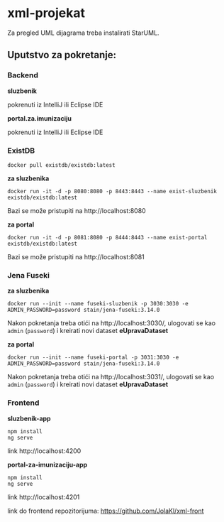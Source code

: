 # xml-projekat

Za pregled UML dijagrama treba instalirati StarUML.

## Uputstvo za pokretanje:
### Backend
**sluzbenik**

pokrenuti iz IntelliJ ili Eclipse IDE

**portal.za.imunizaciju**

pokrenuti iz IntelliJ ili Eclipse IDE

### ExistDB

    docker pull existdb/existdb:latest

**za sluzbenika**

    docker run -it -d -p 8080:8080 -p 8443:8443 --name exist-sluzbenik existdb/existdb:latest

Bazi se može pristupiti na http://localhost:8080

**za portal**

    docker run -it -d -p 8081:8080 -p 8444:8443 --name exist-portal existdb/existdb:latest

Bazi se može pristupiti na http://localhost:8081

### Jena Fuseki

**za sluzbenika**

    docker run --init --name fuseki-sluzbenik -p 3030:3030 -e ADMIN_PASSWORD=password stain/jena-fuseki:3.14.0

Nakon pokretanja treba otići na http://localhost:3030/, ulogovati se kao `admin` (`password`) i kreirati novi dataset **eUpravaDataset**

**za portal**

    docker run --init --name fuseki-portal -p 3031:3030 -e ADMIN_PASSWORD=password stain/jena-fuseki:3.14.0

Nakon pokretanja treba otići na http://localhost:3031/, ulogovati se kao `admin` (`password`) i kreirati novi dataset **eUpravaDataset**

### Frontend

**sluzbenik-app**

    npm install
    ng serve

link http://localhost:4200

**portal-za-imunizaciju-app**

    npm install
    ng serve

link http://localhost:4201


link do frontend repozitorijuma: https://github.com/JolaKl/xml-front